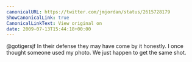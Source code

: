 ```yaml
---
canonicalURL: https://twitter.com/jmjordan/status/2615728179
ShowCanonicalLink: true
CanonicalLinkText: View original on
date: 2009-07-13T15:44:18+00:00
---
```

@gotigersjf In their defense they may have come by it honestly. I once thought someone used my photo. We just happen to get the same shot.